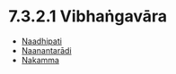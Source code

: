 # 7.3.2.1 Vibhaṅgavāra

* [Naadhipati](7.3.2.1/Naadhipati.md)
* [Naanantarādi](7.3.2.1/Naanantaradi.md)
* [Nakamma](7.3.2.1/Nakamma.md)

